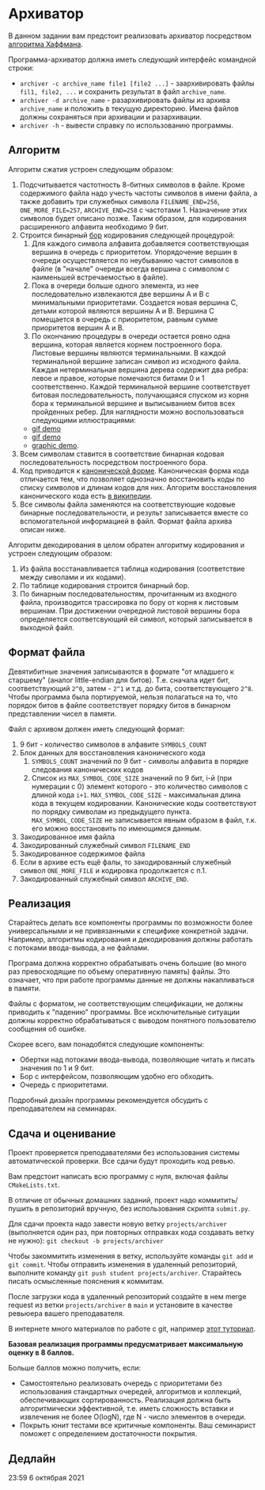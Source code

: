 # Архиватор

В данном задании вам предстоит реализовать архиватор посредством [алгоритма Хаффмана](https://en.wikipedia.org/wiki/Huffman_coding).

Программа-архиватор должна иметь следующий интерфейс командной строки:
* `archiver -c archive_name file1 [file2 ...]` - заархивировать файлы `fil1, file2, ...` и сохранить результат в файл `archive_name`.
* `archiver -d archive_name` - разархивировать файлы из архива `archive_name` и положить в текущую директорию. Имена файлов должны сохраняться при архивации и разархивации.
* `archiver -h` - вывести справку по использованию программы.

## Алгоритм

Алгоритм сжатия  устроен следующим образом:
1. Подсчитывается частотность 8-битных символов в файле. Кроме содержимого файла надо учесть частоты символов в имени файла, а также добавить три служебных символа `FILENAME_END=256`, `ONE_MORE_FILE=257`, `ARCHIVE_END=258` с частотами 1. Назначение этих символов будет описано позже. Таким образом, для кодирования расширенного алфавита необходимо 9 бит.
1. Строится бинарный [бор](https://en.wikipedia.org/wiki/Trie) кодирования следующей процедурой:
    1. Для каждого символа алфавита добавляется соответствующая вершина в очередь с приоритетом. Упорядочение вершин в очереди осуществляется по неубыванию частот символов в файле (в "начале" очереди всегда вершина с символом с наименьшей встречаемостью в файле).
    1. Пока в очереди больше одного элемента, из нее последовательно извлекаются две вершины A и B с минимальными приоритетами. Создается новая вершина С, детьми которой являются вершины A и B.
       Вершина C помещается в очередь с приоритетом, равным сумме приоритетов вершин A и B.
    1. По окончанию процедуры в очереди остается ровно одна вершина, которая является корнем построенного бора. Листовые вершины являются терминальными.
       В каждой терминальной вершине записан символ из исходного файла.
       Каждая нетерминальная вершина дерева содержит два ребра: левое и правое, которые помечаются битами 0 и 1 соответственно.
       Каждой терминальной вершине соответствует битовая последовательность, получающаяся спуском из корня бора к терминальной вершине и выписыванием битов всех пройденных ребер.
       Для наглядности можно воспользоваться следующими иллюстрациями:
    * [gif demo](https://commons.wikimedia.org/wiki/File:Huffmantree_ru_animated.gif?uselang=ru)
    * [gif demo](https://commons.wikimedia.org/wiki/File:Huffman_huff_demo.gif)
    * [graphic demo](https://people.ok.ubc.ca/ylucet/DS/Huffman.html).
1. Всем символам ставится в соответствие бинарная кодовая последовательность посредством построенного бора.
1. Код приводится к [канонической форме](https://en.wikipedia.org/wiki/Canonical_Huffman_code). Каноническая форма кода отличается тем, что позволяет однозначно восстановить коды по списку символов и длинам кодов для них. Алгоритм восстановления канонического кода есть [в википедии](https://en.wikipedia.org/wiki/Canonical_Huffman_code).
1. Все символы файла заменяются на соответствующие кодовые бинарные последовательности, и результ записывается вместе со вспомогательной информацией в файл. Формат файла архива описан ниже.

Алгоритм декодирования в целом обратен алгоритму кодирования и устроен следующим образом:
1. Из файла восстанавливается таблица кодирования (соответствие между сиволами и их кодами).
1. По таблице кодирования строится бинарный бор.
1. По бинарным последовательностям, прочитанным из входного файла, производится трассировка по бору от корня к листовым вершинам. При достижении очередной листовой вершины бора определяется соответсвующий ей символ, который записывается в выходной файл.

## Формат файла
Девятибитные значения записываются в формате "от младшего к старшему" (аналог little-endian для битов). Т.е. сначала идет бит, соответствующий `2^0`, затем - `2^1` и т.д. до бита, соответствующего `2^8`. Чтобы программа была портируемой, нельзя полагаться на то, что порядок битов в файле соответствует порядку битов в бинарном представлении чисел в памяти.

Файл с архивом должен иметь следующий формат:
1. 9 бит - количество символов в алфавите `SYMBOLS_COUNT`
1. Блок данных для восстановления канонического кода
   1. `SYMBOLS_COUNT` значений по 9 бит - символы алфавита в порядке следования канонических кодов
   1. Список из `MAX_SYMBOL_CODE_SIZE` значений по 9 бит, i-й (при нумерации с 0) элемент которого - это количество символов с длиной кода `i+1`. `MAX_SYMBOL_CODE_SIZE` - максимальная длина кода в текущем кодировании. Канонические коды соответствуют по порядку символам из предыдущего пункта. `MAX_SYMBOL_CODE_SIZE` не записывается явным образом в файл, т.к. его можно восстановить по имеющимся данным.
1. Закодированное имя файла
1. Закодированный служебный символ `FILENAME_END`
1. Закодированное содержимое файла
1. Если в архиве есть ещё фалы, то закодированный служебный символ `ONE_MORE_FILE` и кодировка продолжается с п.1.
1. Закодированный служебный символ `ARCHIVE_END`.

## Реализация
Старайтесь делать все компоненты программы по возможности более универсальными и не привязанными к специфике конкретной задачи.
Например, алгоритмы кодирования и декодирования должны работать с потоками ввода-вывода, а не файлами.

Програма должна корректно обрабатывать очень большие (во много раз превосходящие по объему оперативную память) файлы. Это означает, что при работе программы данные не должны накапливаться в памяти.

Файлы с форматом, не соответствующим спецификации, не должны приводить к "падению" программы. Все исключительные ситуации должны корректно обрабатываться с выводом понятного пользователю сообщения об ошибке.

Скорее всего, вам понадобятся следующие компоненты:
- Обертки над потоками ввода-вывода, позволяющие читать и писать значения по 1 и 9 бит.
- Бор с интерфейсом, позволяющим удобно его обходить.
- Очередь с приоритетами.

Подробный дизайн программы рекомендуется обсудить с преподавателем на семинарах.

## Сдача и оценивание

Проект проверяется преподавателями без использования системы автоматической проверки. Все сдачи будут проходить код ревью.

Вам предстоит написать всю программу с нуля, включая файлы `CMakeLists.txt`.

В отличие от обычных домашних заданий, проект надо коммитить/пушить в репозиторий вручную, без использования скрипта `submit.py`.

Для сдачи проекта надо завести новую ветку `projects/archiver` (выполняется один раз, при повторных отправках кода создавать ветку не нужно):
`git checkout -b projects/archiver`

Чтобы закоммитить изменения в ветку, используйте команды `git add` и `git commit`. Чтобы отправить изменения в удаленный репозиторий, выполните команду `git push student projects/archiver`. Старайтесь писать осмысленные пояснения к коммитам.

После загрузки кода в удаленный репозиторий создайте в нем merge request из ветки `projects/archiver` в `main` и установите в качестве ревьюера вашего преподавателя.

В интернете много материалов по работе с git, например [этот туториал](https://rogerdudler.github.io/git-guide/).

**Базовая реализация программы предусматривает максимальную оценку в 8 баллов.**

Больше баллов можно получить, если:
- Самостоятельно реализовать очередь с приоритетами без использования стандартных очередей, алгоритмов и коллекций, обеспечивающих сортированность. Реализация должна быть алгоритмически эффективной, т.е. иметь сложность вставки и извлечения не более O(logN), где N - число элементов в очереди.
- Покрыть юнит тестами все критичные компоненты. Ваш семинарист поможет с определением достаточности покрытия.

## Дедлайн

23:59 6 октябрая 2021

